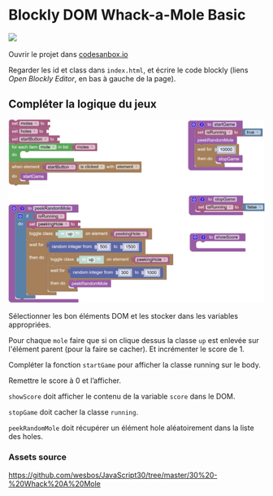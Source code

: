 # Blockly DOM Whack-a-Mole Basic

[![](https://codesandbox.io/static/img/play-codesandbox.svg)](https://codesandbox.io/s/github/bfritscher/cours-html-exercices/tree/master/DOM_Whack-a-Mole_Basic)

Ouvrir le projet dans [codesanbox.io](https://codesandbox.io/s/github/bfritscher/cours-html-exercices/tree/master/DOM_Whack-a-Mole_Basic)

Regarder les id et class dans `index.html`, et écrire le code blockly (liens *Open Blockly Editor*, en bas à gauche de la page).

## Compléter la logique du jeux

![](start_code.png)

Sélectionner les bon éléments DOM et les stocker dans les variables appropriées.

Pour chaque `mole` faire que si on clique dessus la classe `up` est enlevée sur l'élément parent (pour la faire se cacher). Et incrémenter le score de 1.

Compléter la fonction `startGame` pour afficher la classe running sur le body.

Remettre le score à 0 et l’afficher.

`showScore` doit afficher le contenu de la variable `score` dans le DOM.

`stopGame` doit cacher la classe `running`.

`peekRandomMole` doit récupérer un élément hole aléatoirement dans la liste des holes.


### Assets source

 https://github.com/wesbos/JavaScript30/tree/master/30%20-%20Whack%20A%20Mole